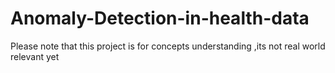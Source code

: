 # Anomaly-Detection-in-health-data  
Please note that this project is for concepts understanding ,its not real world relevant yet
